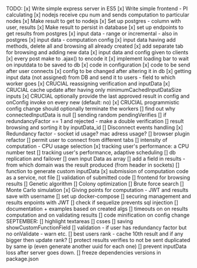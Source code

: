 TODO:
[x] Write simple express server in ES5
[x] Write simple frontend - PI calculating
[x] nodejs receive cpu num and sends computation to particular nodes
[x] Make result to get to nodejs
[x] Set up postgres - column with user, results
[x] Make result to persist in database
[x] set up endpoints to get results from postgres
[x] input data - range or incremental - also in postgres
[x] input data - computation config
[x] input data having add methods, delete all and browsing all already created
[x] add separate tab for browsing and adding new data
[x] input data and config given to clients
[x]  every post make to .ajax() to encode it
[x] implement loading bar to wait on inputdata to be saved to db
[x] code in configuration
[x] code to be send after user connects
[x] config to be changed after altering it in db
[x] getting input data (not assigned) from DB and send it to users - field to which worker goes
[x] CRUCIAL reassigning verification and inputData
[x] CRUCIAL cache update after having only minimumCachedInputDataSize inputs
[x] CRUCIAL optionally provide the last approved result in config and onConfig invoke on every new (default: no)
[x] CRUCIAL programmistic config change should optionally terminate the workers
[] find out why connectedInputData is null
[] sending random pendingVerifies
[] if redundancyFactor == 1 and rejected - make a double verification
[] result browsing and sorting it by inputData_id
[] Disconnect events handling
[x] Redundancy factor - socket id usage? mac adress usage?
[] browser plugin refactor
[] permit user to connect from different tabs
[] intensity of computation - CPU usage selection
[x] tracking user's performance: a CPU number test
[] tracking user's performance, adaptive scheduling
[] db replication and failover
[] own input Data as array
[] add a field in results - from which domain was the result produced (from header in sockets)
[] function to generate custom inputData
[x] submission of computation code as a service, not file
[] validation of submitted code
[] frontend for browsing results
[] Genetic algorithm
[] Colony optimization
[] Brute force search
[] Monte Carlo simulation
[x] Giving points for computation - JWT and results save with username
[] set up docker-compose
[] securing management and results enpoints with JWT
[] check if sequelize prevents sql injection
[] documentation + examples based on created algs
[] timeouts on on results computation and on validating results
[] code minification on config change
SEPTEMBER:
[] highlight textareas
[] csses
[] saving showCustomFunctionField
[] validation - if user has redundancy factor but no onValidate - warn etc.
[] best users rank - cache 10th result and if any bigger then update rank?
[] protect results verifies to not be sent duplicated by same ip (even generate another uuid for each one)
[] prevent inputData loss after server goes down.
[] freeze dependencies versions in package.json